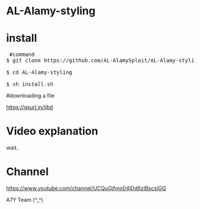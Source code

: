 # AL-Alamy-styling

# install
<pre><span class="pl-c"></span> #command </span>
$ git clone https://github.com/AL-AlamySploit/AL-Alamy-styling

$ cd AL-Alamy-styling

$ sh install.sh</span></pre>

#downloading a file

https://gsurl.in/ijbd

# Video explanation
wait..
# Channel
https://www.youtube.com/channel/UCQuGjfmo04jDd6zlBscslGQ


A7Y Team (^_^)

